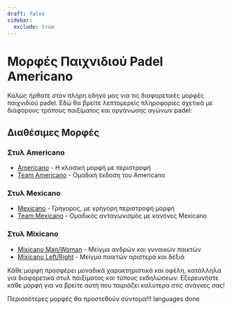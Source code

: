 ```yaml
---
draft: false
sidebar:
  exclude: true
---
```


# Μορφές Παιχνιδιού Padel Americano

Καλώς ήρθατε στον πλήρη οδηγό μας για τις διαφορετικές μορφές παιχνιδιού padel. Εδώ θα βρείτε λεπτομερείς πληροφορίες σχετικά με διάφορους τρόπους παιξίματος και οργάνωσης αγώνων padel:

## Διαθέσιμες Μορφές

### Στυλ Americano
- [Americano](/el/americano) - Η κλασική μορφή με περιστροφή
- [Team Americano](/el/team-americano) - Ομαδική έκδοση του Americano

### Στυλ Mexicano
- [Mexicano](/el/mexicano) - Γρήγορος, με γρήγορη περιστροφή μορφή
- [Team Mexicano](/el/team-mexicano) - Ομαδικός ανταγωνισμός με κανόνες Mexicano

### Στυλ Mixicano
- [Mixicano Man/Woman](/el/mixicano) - Μείγμα ανδρών και γυναικών παικτών
- [Mixicano Left/Right](/el/mixicano) - Μείγμα παικτών αριστερά και δεξιά

Κάθε μορφή προσφέρει μοναδικά χαρακτηριστικά και οφέλη, κατάλληλα για διαφορετικά στυλ παιξίματος και τύπους εκδηλώσεων. Εξερευνήστε κάθε μορφή για να βρείτε αυτή που ταιριάζει καλύτερα στις ανάγκες σας!

Περισσότερες μορφές θα προστεθούν σύντομα!!! languages done